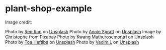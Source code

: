 # plant-shop-example

Image credit:

Photo by <a href="https://unsplash.com/@renran?utm_content=creditCopyText&utm_medium=referral&utm_source=unsplash">Ren Ran</a> on <a href="https://unsplash.com/photos/green-and-white-leafed-plants-bBiuSdck8tU?utm_content=creditCopyText&utm_medium=referral&utm_source=unsplash">Unsplash</a>
Photo by <a href="https://unsplash.com/@anniespratt?utm_content=creditCopyText&utm_medium=referral&utm_source=unsplash">Annie Spratt</a> on <a href="https://unsplash.com/photos/top-view-of-green-succulent-plants-8mqOw4DBBSg?utm_content=creditCopyText&utm_medium=referral&utm_source=unsplash">Unsplash</a>
Image by <a href="https://pixabay.com/users/gorkhs-268986/?utm_source=link-attribution&utm_medium=referral&utm_campaign=image&utm_content=1446293">Christophe</a> from <a href="https://pixabay.com//?utm_source=link-attribution&utm_medium=referral&utm_campaign=image&utm_content=1446293">Pixabay</a>
Photo by <a href="https://unsplash.com/@gemini_zucha89?utm_content=creditCopyText&utm_medium=referral&utm_source=unsplash">Kwang Mathurosemontri</a> on <a href="https://unsplash.com/photos/shallow-focus-photography-of-white-and-pink-petaled-flowers-fY1ECB1RCd0?utm_content=creditCopyText&utm_medium=referral&utm_source=unsplash">Unsplash</a>
Photo by <a href="https://unsplash.com/@heftiba?utm_content=creditCopyText&utm_medium=referral&utm_source=unsplash">Toa Heftiba</a> on <a href="https://unsplash.com/photos/green-leafed-plant-photography-W1yjvf5idqA?utm_content=creditCopyText&utm_medium=referral&utm_source=unsplash">Unsplash</a>
Photo by <a href="https://unsplash.com/@sk3tch?utm_content=creditCopyText&utm_medium=referral&utm_source=unsplash">Vadim L</a> on <a href="https://unsplash.com/photos/close-up-photography-of-leaves-_mgfuATaQnk?utm_content=creditCopyText&utm_medium=referral&utm_source=unsplash">Unsplash</a>
  